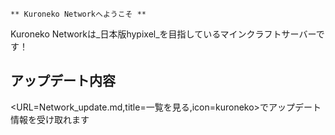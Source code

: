 ```** Kuroneko Networkへようこそ **```

Kuroneko Networkは_日本版hypixel_を目指しているマインクラフトサーバーです！



## アップデート内容
<URL=Network_update.md,title=一覧を見る,icon=kuroneko>でアップデート情報を受け取れます
